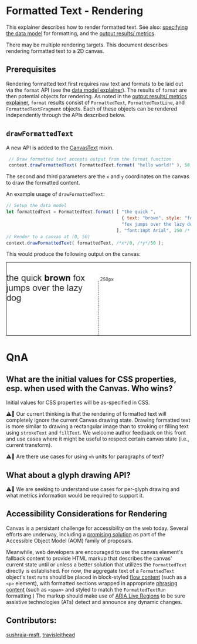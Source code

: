 # Formatted Text - Rendering

This explainer describes how to render formatted text. See also: 
[specifying the data model](explainer-datamodel.md) for formatting, and the 
[output results/ metrics](explainer-metrics.md).

There may be multiple rendering targets. This document describes rendering formatted text to 
a 2D canvas.

## Prerequisites

Rendering formatted text first requires raw text and formats to be laid out via the `format` API
(see the [data model explainer](explainer-datamodel.md)). The results of `format` are then potential
objects for rendering. As noted in the [output results/ metrics explainer](explainer-metrics.md),
`format` results consist of `FormattedText`, `FormattedTextLine`, and `FormattedTextFragment` objects.
Each of these objects can be rendered independently through the APIs described below.

## `drawFormattedText`

A new API is added to the [CanvasText](https://html.spec.whatwg.org/multipage/canvas.html#canvastext) mixin.

```js
 // Draw formatted text accepts output from the format function
 context.drawFormattedText( FormattedText.format( "hello world!" ), 50, 50 );
```

The second and third parameters are the `x` and `y` coordinates on the canvas to draw the formatted content.

An example usage of `drawFormattedText`:

```js
// Setup the data model
let formattedText = FormattedText.format( [ "the quick ", 
                                            { text: "brown", style: "font-weight:bold" },
                                            "fox jumps over the lazy dog"
                                          ], "font:18pt Arial", 250 /* inline size constraint */ );
// Render to a canvas at (0, 50)
context.drawFormattedText( formattedText, /*x*/0, /*y*/50 );
```

This would produce the following output on the canvas:

![Wrapped text rendered in a canvas.](explainerresources/Example1.png)

# QnA

## What are the initial values for CSS properties, esp. when used with the Canvas. Who wins?

Initial values for CSS properties will be as-specified in CSS.

⚠🚧 Our current thinking is that the rendering of formatted text will completely ignore the current 
Canvas drawing state. Drawing formatted text is more similar to drawing a rectangular image than to 
stroking or filling text using `strokeText` and `fillText`. We welcome author feedback on this
front and use cases where it might be useful to respect certain canvas state (i.e., current 
transform).

⚠🚧 Are there use cases for using `vh` units for paragraphs of text?

## What about a glyph drawing API?

⚠🚧 We are seeking to understand use cases for per-glyph drawing and what metrics information
would be required to support it.

## Accessibility Considerations for Rendering

Canvas is a persistant challenge for accessibility on the web today. Several efforts are underway,
including a
[promising solution](https://github.com/WICG/aom/blob/gh-pages/explainer.md#use-case-4-adding-non-dom-nodes-virtual-nodes-to-the-accessibility-tree)
as part of the Accessible Object Model (AOM) family of proposals.

Meanwhile, web developers are encouraged to use the canvas element's fallback content
to provide HTML markup that describes the canvas' current state until or unless a better
solution that utilizes the `FormattedText` directly is established. For now, the aggregate 
text of a `FormattedText` object's text runs should be placed in block-styled
[flow content](https://html.spec.whatwg.org/multipage/dom.html#flow-content-2) (such
as a `<p>` element), with formatted sections wrapped in appropriate
[phrasing content](https://html.spec.whatwg.org/multipage/dom.html#phrasing-content-2)
(such as `<span>` and styled to match the `FormattedTextRun` formatting.) The
markup should make use of
[ARIA Live Regions](https://developer.mozilla.org/en-US/docs/Web/Accessibility/ARIA/ARIA_Live_Regions)
to be sure assistive technologies (ATs) detect and announce any dynamic changes.

## Contributors:
 [sushraja-msft](https://github.com/sushraja-msft),
 [travisleithead](https://github.com/travisleithead)

